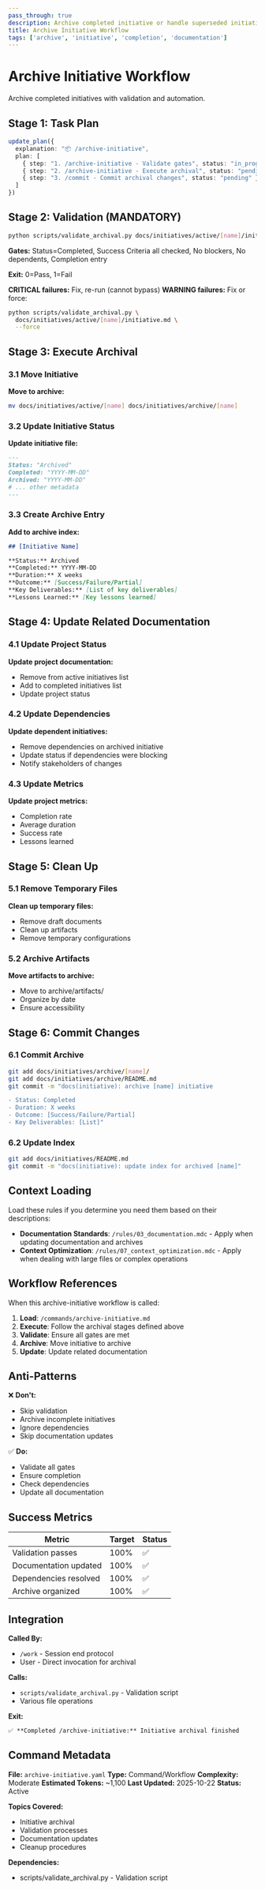 ```yaml
---
pass_through: true
description: Archive completed initiative or handle superseded initiatives
title: Archive Initiative Workflow
tags: ['archive', 'initiative', 'completion', 'documentation']
---
```


# Archive Initiative Workflow

Archive completed initiatives with validation and automation.

## Stage 1: Task Plan

```typescript
update_plan({
  explanation: "📦 /archive-initiative",
  plan: [
    { step: "1. /archive-initiative - Validate gates", status: "in_progress" },
    { step: "2. /archive-initiative - Execute archival", status: "pending" },
    { step: "3. /commit - Commit archival changes", status: "pending" }
  ]
})
```

## Stage 2: Validation (MANDATORY)

```bash
python scripts/validate_archival.py docs/initiatives/active/[name]/initiative.md
```

**Gates:** Status=Completed, Success Criteria all checked, No blockers, No dependents, Completion entry

**Exit:** 0=Pass, 1=Fail

**CRITICAL failures:** Fix, re-run (cannot bypass)
**WARNING failures:** Fix or force:

```bash
python scripts/validate_archival.py \
  docs/initiatives/active/[name]/initiative.md \
  --force
```

## Stage 3: Execute Archival

### 3.1 Move Initiative

**Move to archive:**

```bash
mv docs/initiatives/active/[name] docs/initiatives/archive/[name]
```

### 3.2 Update Initiative Status

**Update initiative file:**

```markdown
---
Status: "Archived"
Completed: "YYYY-MM-DD"
Archived: "YYYY-MM-DD"
# ... other metadata
---
```

### 3.3 Create Archive Entry

**Add to archive index:**

```markdown
## [Initiative Name]

**Status:** Archived
**Completed:** YYYY-MM-DD
**Duration:** X weeks
**Outcome:** [Success/Failure/Partial]
**Key Deliverables:** [List of key deliverables]
**Lessons Learned:** [Key lessons learned]
```

## Stage 4: Update Related Documentation

### 4.1 Update Project Status

**Update project documentation:**

- Remove from active initiatives list
- Add to completed initiatives list
- Update project status

### 4.2 Update Dependencies

**Update dependent initiatives:**

- Remove dependencies on archived initiative
- Update status if dependencies were blocking
- Notify stakeholders of changes

### 4.3 Update Metrics

**Update project metrics:**

- Completion rate
- Average duration
- Success rate
- Lessons learned

## Stage 5: Clean Up

### 5.1 Remove Temporary Files

**Clean up temporary files:**

- Remove draft documents
- Clean up artifacts
- Remove temporary configurations

### 5.2 Archive Artifacts

**Move artifacts to archive:**

- Move to archive/artifacts/
- Organize by date
- Ensure accessibility

## Stage 6: Commit Changes

### 6.1 Commit Archive

```bash
git add docs/initiatives/archive/[name]/
git add docs/initiatives/archive/README.md
git commit -m "docs(initiative): archive [name] initiative

- Status: Completed
- Duration: X weeks
- Outcome: [Success/Failure/Partial]
- Key Deliverables: [List]"
```

### 6.2 Update Index

```bash
git add docs/initiatives/README.md
git commit -m "docs(initiative): update index for archived [name]"
```

## Context Loading

Load these rules if you determine you need them based on their descriptions:

- **Documentation Standards**: `/rules/03_documentation.mdc` - Apply when updating documentation and archives
- **Context Optimization**: `/rules/07_context_optimization.mdc` - Apply when dealing with large files or complex operations

## Workflow References

When this archive-initiative workflow is called:

1. **Load**: `/commands/archive-initiative.md`
2. **Execute**: Follow the archival stages defined above
3. **Validate**: Ensure all gates are met
4. **Archive**: Move initiative to archive
5. **Update**: Update related documentation

## Anti-Patterns

❌ **Don't:**

- Skip validation
- Archive incomplete initiatives
- Ignore dependencies
- Skip documentation updates

✅ **Do:**

- Validate all gates
- Ensure completion
- Check dependencies
- Update all documentation

## Success Metrics

| Metric | Target | Status |
|--------|--------|--------|
| Validation passes | 100% | ✅ |
| Documentation updated | 100% | ✅ |
| Dependencies resolved | 100% | ✅ |
| Archive organized | 100% | ✅ |

## Integration

**Called By:**

- `/work` - Session end protocol
- User - Direct invocation for archival

**Calls:**

- `scripts/validate_archival.py` - Validation script
- Various file operations

**Exit:**

```markdown
✅ **Completed /archive-initiative:** Initiative archival finished
```

## Command Metadata

**File:** `archive-initiative.yaml`
**Type:** Command/Workflow
**Complexity:** Moderate
**Estimated Tokens:** ~1,100
**Last Updated:** 2025-10-22
**Status:** Active

**Topics Covered:**

- Initiative archival
- Validation processes
- Documentation updates
- Cleanup procedures

**Dependencies:**

- scripts/validate_archival.py - Validation script
